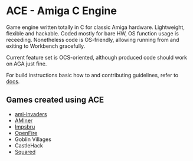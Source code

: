 # ACE - Amiga C Engine

Game engine written totally in C for classic Amiga hardware. Lightweight, flexible and hackable. Coded mostly for bare HW, OS function usage is receeding. Nonetheless code is OS-friendly, allowing running from and exiting to Workbench gracefully.

Current feature set is OCS-oriented, although produced code should work on AGA just fine.

For build instructions basic how to and contributing guidelines, refer to [docs](docs/README.md).

## Games created using ACE

- [ami-invaders](https://github.com/approxit/amiga-invaders)
- [AMIner](https://github.com/tehKaiN/AMIner)
- [Impsbru](https://github.com/approxit/impsbru)
- [OpenFire](https://github.com/tehKaiN/openFire)
- Goblin Villages
- CastleHack
- [Squared](https://github.com/tehKaiN/ld40-squared)
